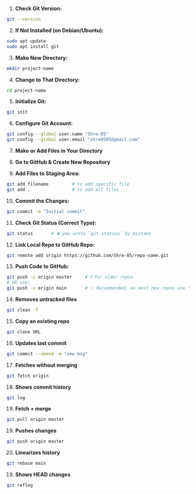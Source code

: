1. **Check Git Version:**

```bash
git --version
```

2. **If Not Installed (on Debian/Ubuntu):**

```bash
sudo apt update
sudo apt install git
```

3. **Make New Directory:**

```bash
mkdir project-name
```

4. **Change to That Directory:**

```bash
cd project-name
```

5. **Initialize Git:**

```bash
git init
```

6. **Configure Git Account:**

```bash
git config --global user.name "Shre-05"
git config --global user.email "shre0505@gmail.com"
```

7. **Make or Add Files in Your Directory**

8. **Go to GitHub & Create New Repository**

9. **Add Files to Staging Area:**

```bash
git add filename         # to add specific file
git add .                # to add all files
```

10. **Commit the Changes:**

```bash
git commit -m "Initial commit"
```

11. **Check Git Status (Correct Typo):**

```bash
git status       # ❌ you wrote `git statusa` by mistake
```

12. **Link Local Repo to GitHub Repo:**

```bash
git remote add origin https://github.com/Shre-05/repo-name.git
```

13. **Push Code to GitHub:**

```bash
git push -u origin master     # ❗ for older repos
# OR use:
git push -u origin main       # ✅ Recommended, as most new repos use "main"
```

14. **Removes untracked files**

```bash
git clean -f
```

15. **Copy an existing repo**

```bash
git clone URL
```
16. **Updates last commit**

```bash
git commit --amend -m "new msg"
```

17. **Fetches without merging**

```bash
git fetch origin	
```

18. **Shows commit history**

```bash
git log	
```

19. **Fetch + merge**

```bash
git pull origin master	
```

19. **Pushes changes**

```bash
git push origin master	
```


20. **Linearizes history**

```bash
git rebase main	
```

19. **Shows HEAD changes**

```bash
git reflog		
```

